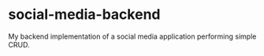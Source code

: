 # social-media-backend
My backend implementation of a social media application performing simple CRUD.
